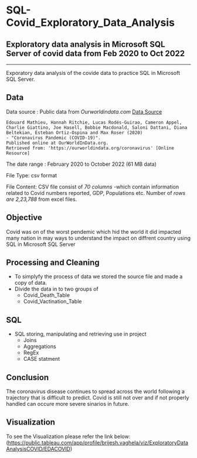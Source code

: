 # SQL-Covid_Exploratory_Data_Analysis
## Exploratory data analysis in Microsoft SQL Server of covid data from Feb 2020 to Oct 2022
----

Exporatory data analysis of the covide data to practice SQL in Microsoft SQL Server.

## Data  
Data source : Public data from *Ourworldindata.com* 
[Data Source](https://ourworldindata.org/covid-deaths)
```
Edouard Mathieu, Hannah Ritchie, Lucas Rodés-Guirao, Cameron Appel, Charlie Giattino, Joe Hasell, Bobbie Macdonald, Saloni Dattani, Diana Beltekian, Esteban Ortiz-Ospina and Max Roser (2020) 
- "Coronavirus Pandemic (COVID-19)". 
Published online at OurWorldInData.org. 
Retrieved from: 'https://ourworldindata.org/coronavirus' [Online Resource]
```

The date range : February 2020 to October 2022 (61 MB data) 

File Type: csv format

File Content: 
CSV file consist of *70* *columns* 
  -which contain information related to Covid numbers reported, GDP, Populations etc.
Number of *rows* *are* *2,23,788* from excel files.

## Objective 
  Covid was on of the worst pendemic which hid the world it did impacted many nation in may ways to understand the impact on diffrent country using SQL in Microsoft SQL Server
  
## Processing and Cleaning

  - To simplyfy the process of data we stored the source file and made a copy of data.
  - Divide the data in to two groups of
    - Covid_Death_Table
    - Covid_Vactination_Table

## SQL
  -  SQL storing, manipulating and retrieving use in project
     - Joins
     - Aggregations
     - RegEx
     - CASE statment

## Conclusion 

The coronavirus disease continues to spread across the world following a trajectory that is difficult to predict. Covid is still not over and if not properly handled can occure more severe sinarios in future.

## Visualization

To see the Visualization please refer the link below:
(https://public.tableau.com/app/profile/brijesh.vaghela/viz/ExploratoryDataAnalysisCOVID/EDACOVID)


  
